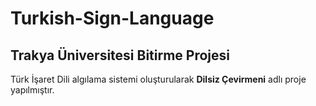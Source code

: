 # Turkish-Sign-Language

## **Trakya Üniversitesi Bitirme Projesi**

Türk İşaret Dili algılama sistemi oluşturularak **Dilsiz Çevirmeni** adlı proje yapılmıştır.
